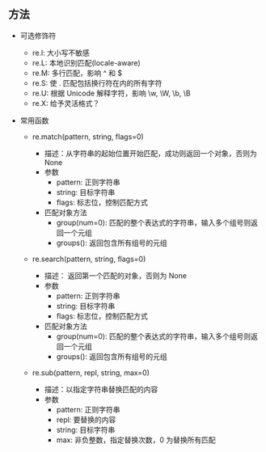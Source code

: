 ## 方法

+ 可选修饰符
  + re.l: 大小写不敏感
  + re.L: 本地识别匹配(locale-aware)
  + re.M: 多行匹配，影响 ^ 和 $
  + re.S: 使 . 匹配包括换行符在内的所有字符
  + re.U: 根据 Unicode 解释字符，影响 \w, \W, \b, \B
  + re.X: 给予灵活格式？

+ 常用函数
  + re.match(pattern, string, flags=0)
    + 描述：从字符串的起始位置开始匹配，成功则返回一个对象，否则为 None
    + 参数
      + pattern: 正则字符串
      + string: 目标字符串
      + flags: 标志位，控制匹配方式
    + 匹配对象方法
      + group(num=0): 匹配的整个表达式的字符串，输入多个组号则返回一个元组
      + groups(): 返回包含所有组号的元组

  + re.search(pattern, string, flags=0)
    + 描述： 返回第一个匹配的对象，否则为 None
    + 参数
      + pattern: 正则字符串
      + string: 目标字符串
      + flags: 标志位，控制匹配方式
    + 匹配对象方法
      + group(num=0): 匹配的整个表达式的字符串，输入多个组号则返回一个元组
      + groups(): 返回包含所有组号的元组

  + re.sub(pattern, repl, string, max=0)
    + 描述：以指定字符串替换匹配的内容
    + 参数
      + pattern: 正则字符串
      + repl: 要替换的内容
      + string: 目标字符串
      + max: 非负整数，指定替换次数，0 为替换所有匹配